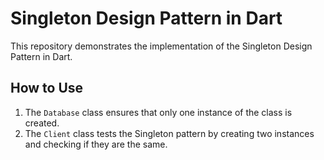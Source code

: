 # Singleton Design Pattern in Dart

This repository demonstrates the implementation of the Singleton Design Pattern in Dart.

## How to Use

1. The `Database` class ensures that only one instance of the class is created.
2. The `Client` class tests the Singleton pattern by creating two instances and checking if they are the same.

